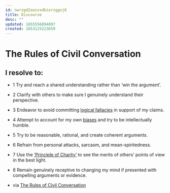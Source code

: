 ```yaml
---
id: nwrzgd2aosvxdbiorzggvj6
title: Discourse
desc: ""
updated: 1655556894897
created: 1653125223659
---
```


# The Rules of Civil Conversation

## I resolve to:

- 1 Try and reach a shared understanding rather than ‘win the argument’.
- 2 Clarify with others to make sure I genuinely understand their perspective.
- 3 Endeavor to avoid committing [logical fallacies](https://yourlogicalfallacyis.com) in support of my claims.
- 4 Attempt to account for my own [biases](https://yourbias.is) and try to be intellectually humble.
- 5 Try to be reasonable, rational, and create coherent arguments.
- 6 Refrain from personal attacks, sarcasm, and mean-spiritedness.
- 7 Use the [‘Principle of Charity’](https://ethics.org.au/ethics-explainer-the-principle-of-charity/) to see the merits of others’ points of view in the best light.
- 8 Remain genuinely receptive to changing my mind if presented with compelling arguments or evidence.

- via [The Rules of Civil Conversation](https://therulesofcivilconversation.org/)
